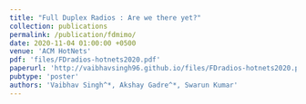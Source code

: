 ```yaml
---
title: "Full Duplex Radios : Are we there yet?"
collection: publications
permalink: /publication/fdmimo/
date: 2020-11-04 01:00:00 +0500
venue: 'ACM HotNets'
pdf: 'files/FDradios-hotnets2020.pdf'
paperurl: 'http://vaibhavsingh96.github.io/files/FDradios-hotnets2020.pdf'
pubtype: 'poster'
authors: 'Vaibhav Singh^*, Akshay Gadre^*, Swarun Kumar'
---
```


